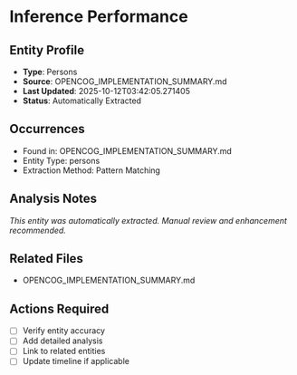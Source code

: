 # Inference Performance

## Entity Profile
- **Type**: Persons
- **Source**: OPENCOG_IMPLEMENTATION_SUMMARY.md
- **Last Updated**: 2025-10-12T03:42:05.271405
- **Status**: Automatically Extracted

## Occurrences
- Found in: OPENCOG_IMPLEMENTATION_SUMMARY.md
- Entity Type: persons
- Extraction Method: Pattern Matching

## Analysis Notes
*This entity was automatically extracted. Manual review and enhancement recommended.*

## Related Files
- OPENCOG_IMPLEMENTATION_SUMMARY.md

## Actions Required
- [ ] Verify entity accuracy
- [ ] Add detailed analysis
- [ ] Link to related entities
- [ ] Update timeline if applicable

